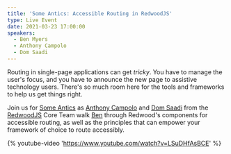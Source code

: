 ```yaml
---
title: 'Some Antics: Accessible Routing in RedwoodJS'
type: Live Event
date: 2021-03-23 17:00:00
speakers:
  - Ben Myers
  - Anthony Campolo
  - Dom Saadi
---
```


Routing in single-page applications can get _tricky_. You have to manage the user's focus, and you have to announce the new page to assistive technology users. There's so much room here for the tools and frameworks to help us get things right.

Join us for [Some Antics](https://twitch.tv/SomeAnticsDev) as [Anthony Campolo](https://twitter.com/ajcwebdev) and [Dom Saadi]() from the [RedwoodJS](https://redwoodjs.com) Core Team walk [Ben](https://twitter.com/BenDMyers) through Redwood's components for accessible routing, as well as the principles that can empower your framework of choice to route accessibly.

{% youtube-video 'https://www.youtube.com/watch?v=LSuDHfAsBCE' %}
